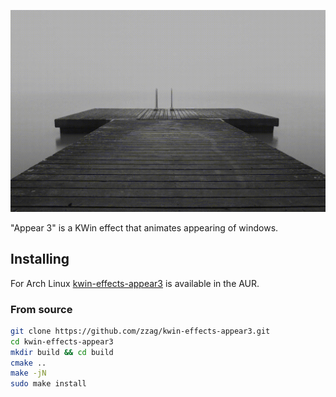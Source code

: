 ![Slow motion](demo/slow-motion.gif)

"Appear 3" is a KWin effect that animates appearing of windows.

## Installing

For Arch Linux [kwin-effects-appear3](https://aur.archlinux.org/packages/kwin-effects-appear3/)
is available in the AUR.

### From source

```sh
git clone https://github.com/zzag/kwin-effects-appear3.git
cd kwin-effects-appear3
mkdir build && cd build
cmake ..
make -jN
sudo make install
```
